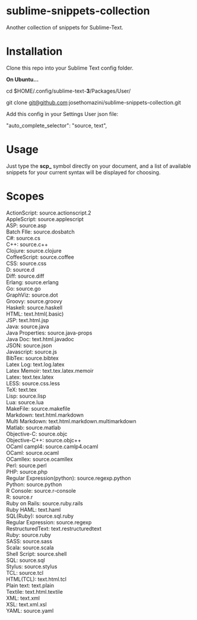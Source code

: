 sublime-snippets-collection
===========================

Another collection of snippets for Sublime-Text.

Installation
============

Clone this repo into your Sublime Text config folder.

**On Ubuntu...**

cd $HOME/.config/sublime-text-**3**/Packages/User/

git clone git@github.com:josethomazini/sublime-snippets-collection.git

Add this config in your Settings User json file:

"auto_complete_selector": "source, text",

Usage
=====

Just type the **scp_** symbol directly on your document, and a list of
available snippets for your current syntax will be displayed for choosing.

Scopes
======

ActionScript: source.actionscript.2  
AppleScript: source.applescript  
ASP: source.asp  
Batch FIle: source.dosbatch  
C#: source.cs  
C++: source.c++  
Clojure: source.clojure  
CoffeeScript: source.coffee  
CSS: source.css  
D: source.d  
Diff: source.diff  
Erlang: source.erlang  
Go: source.go  
GraphViz: source.dot  
Groovy: source.groovy  
Haskell: source.haskell  
HTML: text.html(.basic)  
JSP: text.html.jsp  
Java: source.java  
Java Properties: source.java-props  
Java Doc: text.html.javadoc  
JSON: source.json  
Javascript: source.js  
BibTex: source.bibtex  
Latex Log: text.log.latex  
Latex Memoir: text.tex.latex.memoir  
Latex: text.tex.latex  
LESS: source.css.less  
TeX: text.tex  
Lisp: source.lisp  
Lua: source.lua  
MakeFile: source.makefile  
Markdown: text.html.markdown  
Multi Markdown: text.html.markdown.multimarkdown  
Matlab: source.matlab  
Objective-C: source.objc  
Objective-C++: source.objc++  
OCaml campl4: source.camlp4.ocaml  
OCaml: source.ocaml  
OCamllex: source.ocamllex  
Perl: source.perl  
PHP: source.php  
Regular Expression(python): source.regexp.python  
Python: source.python  
R Console: source.r-console  
R: source.r  
Ruby on Rails: source.ruby.rails  
Ruby HAML: text.haml  
SQL(Ruby): source.sql.ruby  
Regular Expression: source.regexp  
RestructuredText: text.restructuredtext  
Ruby: source.ruby  
SASS: source.sass  
Scala: source.scala  
Shell Script: source.shell  
SQL: source.sql  
Stylus: source.stylus  
TCL: source.tcl  
HTML(TCL): text.html.tcl  
Plain text: text.plain  
Textile: text.html.textile  
XML: text.xml  
XSL: text.xml.xsl  
YAML: source.yaml  
